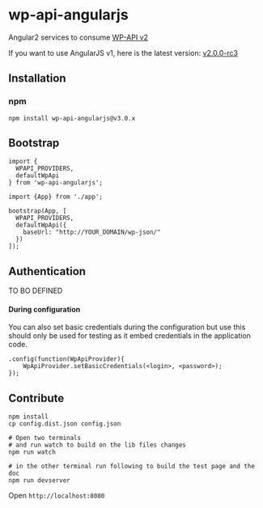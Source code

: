 wp-api-angularjs
================

Angular2 services to consume [WP-API v2](http://v2.wp-api.org/)

If you want to use AngularJS v1, here is the latest version: [v2.0.0-rc3](https://github.com/shprink/wp-api-angularjs/tree/v2.0.0-rc3)

## Installation

### npm

```
npm install wp-api-angularjs@v3.0.x
```

## Bootstrap


```
import {
  WPAPI_PROVIDERS,
  defaultWpApi
} from 'wp-api-angularjs';

import {App} from './app';

bootstrap(App, [
  WPAPI_PROVIDERS,
  defaultWpApi({
    baseUrl: "http://YOUR_DOMAIN/wp-json/"
  })
]);

```

## Authentication

TO BO DEFINED

#### During configuration

You can also set basic credentials during the configuration but use this should only be used for testing as it embed credentials in the application code.

```
.config(function(WpApiProvider){
    WpApiProvider.setBasicCredentials(<login>, <password>);
});
```

## Contribute

```
npm install
cp config.dist.json config.json

# Open two terminals
# and run watch to build on the lib files changes
npm run watch

# in the other terminal run following to build the test page and the doc
npm run devserver
```

Open ```http://localhost:8080```
